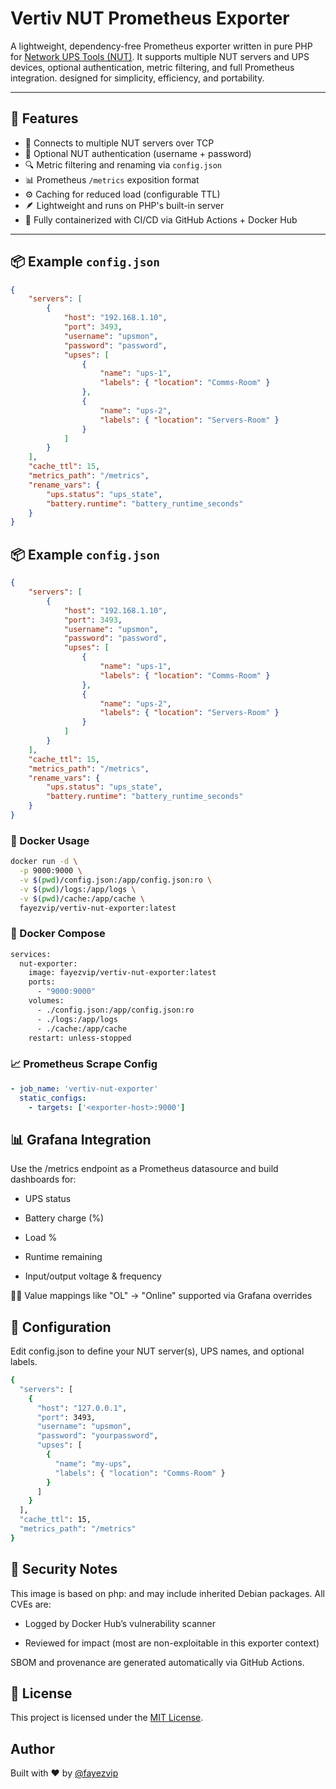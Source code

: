 # Vertiv NUT Prometheus Exporter

A lightweight, dependency-free Prometheus exporter written in pure PHP for [Network UPS Tools (NUT)](https://networkupstools.org/). It supports multiple NUT servers and UPS devices, optional authentication, metric filtering, and full Prometheus integration. designed for simplicity, efficiency, and portability.

---

## 🔌 Features

- 🚀 Connects to multiple NUT servers over TCP
- 🔐 Optional NUT authentication (username + password)
- 🔍 Metric filtering and renaming via `config.json`
- 📊 Prometheus `/metrics` exposition format
- ⚙️ Caching for reduced load (configurable TTL)
- 🪶 Lightweight and runs on PHP's built-in server
- 🐳 Fully containerized with CI/CD via GitHub Actions + Docker Hub

---

## 📦 Example `config.json`

```json
{
	"servers": [
		{
			"host": "192.168.1.10",
			"port": 3493,
			"username": "upsmon",
			"password": "password",
			"upses": [
				{
					"name": "ups-1",
					"labels": { "location": "Comms-Room" }
				},
				{
					"name": "ups-2",
					"labels": { "location": "Servers-Room" }
				}
			]
		}
	],
	"cache_ttl": 15,
	"metrics_path": "/metrics",
	"rename_vars": {
		"ups.status": "ups_state",
		"battery.runtime": "battery_runtime_seconds"
	}
}
```

## 📦 Example `config.json`

```json
{
	"servers": [
		{
			"host": "192.168.1.10",
			"port": 3493,
			"username": "upsmon",
			"password": "password",
			"upses": [
				{
					"name": "ups-1",
					"labels": { "location": "Comms-Room" }
				},
				{
					"name": "ups-2",
					"labels": { "location": "Servers-Room" }
				}
			]
		}
	],
	"cache_ttl": 15,
	"metrics_path": "/metrics",
	"rename_vars": {
		"ups.status": "ups_state",
		"battery.runtime": "battery_runtime_seconds"
	}
}
```

### 🐳 Docker Usage

```bash
docker run -d \
  -p 9000:9000 \
  -v $(pwd)/config.json:/app/config.json:ro \
  -v $(pwd)/logs:/app/logs \
  -v $(pwd)/cache:/app/cache \
  fayezvip/vertiv-nut-exporter:latest

```

### 🔧 Docker Compose

```bash
services:
  nut-exporter:
    image: fayezvip/vertiv-nut-exporter:latest
    ports:
      - "9000:9000"
    volumes:
      - ./config.json:/app/config.json:ro
      - ./logs:/app/logs
      - ./cache:/app/cache
    restart: unless-stopped
```

### 📈 Prometheus Scrape Config

```yaml
- job_name: 'vertiv-nut-exporter'
  static_configs:
    - targets: ['<exporter-host>:9000']
```

## 📊 Grafana Integration

Use the /metrics endpoint as a Prometheus datasource and build dashboards for:

- UPS status

- Battery charge (%)

- Load %

- Runtime remaining

- Input/output voltage & frequency

🧙‍♂️ Value mappings like "OL" → "Online" supported via Grafana overrides

## 📝 Configuration

Edit config.json to define your NUT server(s), UPS names, and optional labels.

```bash
{
  "servers": [
    {
      "host": "127.0.0.1",
      "port": 3493,
      "username": "upsmon",
      "password": "yourpassword",
      "upses": [
        {
          "name": "my-ups",
          "labels": { "location": "Comms-Room" }
        }
      ]
    }
  ],
  "cache_ttl": 15,
  "metrics_path": "/metrics"
}
```

## 🔐 Security Notes

This image is based on php:<tag> and may include inherited Debian packages. All CVEs are:

- Logged by Docker Hub’s vulnerability scanner

- Reviewed for impact (most are non-exploitable in this exporter context)

SBOM and provenance are generated automatically via GitHub Actions.

## 📄 License

This project is licensed under the <a href="LICENSE">MIT License</a>.

## Author

Built with ❤️ by <a href="https://github.com/fayezvip">@fayezvip</a>

